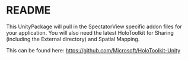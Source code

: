 # README

This UnityPackage will pull in the SpectatorView specific addon files for your application.  You will also need the latest HoloToolkit for Sharing (including the External directory) and Spatial Mapping.

This can be found here:
https://github.com/Microsoft/HoloToolkit-Unity
